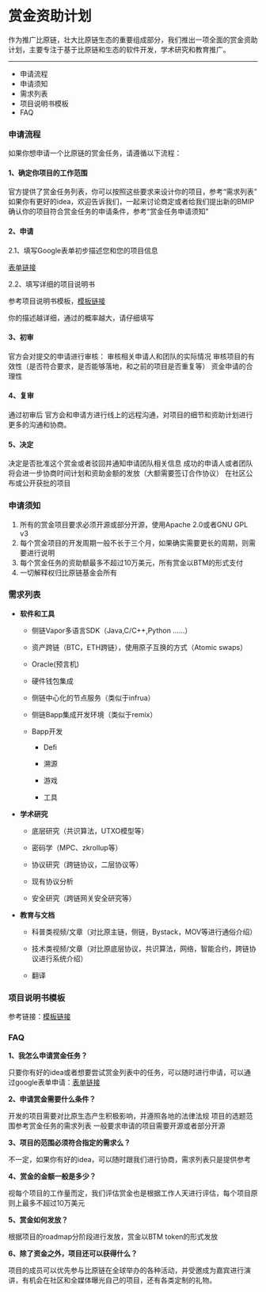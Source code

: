 # 赏金资助计划
作为推广比原链，壮大比原链生态的重要组成部分，我们推出一项全面的赏金资助计划，主要专注于基于比原链和生态的软件开发，学术研究和教育推广。

------

- 申请流程
- 申请须知
- 需求列表
- 项目说明书模板
- FAQ

### 申请流程

如果你想申请一个比原链的赏金任务，请遵循以下流程：

#### 1、确定你项目的工作范围

官方提供了赏金任务列表，你可以按照这些要求来设计你的项目，参考“需求列表”
如果你有更好的idea，欢迎告诉我们，一起来讨论商定或者给我们提出新的BMIP
确认你的项目符合赏金任务的申请条件，参考“赏金任务申请须知”

#### 2、申请

2.1、填写Google表单初步描述您和您的项目信息

[表单链接](http://bytomgrant.mikecrm.com/1PBhAyH)

2.2、填写详细的项目说明书

参考项目说明书模板，[模板链接](https://github.com/Bytom/Bytom-Grant/blob/master/template.md)

你的描述越详细，通过的概率越大，请仔细填写

#### 3、初审

官方会对提交的申请进行审核：
审核相关申请人和团队的实际情况
审核项目的有效性（是否符合要求，是否能够落地，和之前的项目是否重复等）
资金申请的合理性

#### 4、复审

通过初审后
官方会和申请方进行线上的远程沟通，对项目的细节和资助计划进行更多的沟通和协商。

#### 5、决定

决定是否批准这个赏金或者驳回并通知申请团队相关信息
成功的申请人或者团队将会进一步协商时间计划和资助金额的发放（大额需要签订合作协议）
在社区公布或公开获批的项目



###  申请须知

1. 所有的赏金项目要求必须开源或部分开源，使用Apache 2.0或者GNU GPL v3
2. 每个赏金项目的开发周期一般不长于三个月，如果确实需要更长的周期，则需要进行说明
3. 每个赏金任务的资助额最多不超过10万美元，所有赏金以BTM的形式支付
4. 一切解释权归比原链基金会所有



### 需求列表

- **软件和工具**

  * 侧链Vapor多语言SDK（Java,C/C++,Python ......）

  * 资产跨链（BTC，ETH跨链），使用原子互换的方式（Atomic swaps）

  * Oracle(预言机)

  * 硬件钱包集成

  * 侧链中心化的节点服务（类似于infrua）

  * 侧链Bapp集成开发环境（类似于remix）

  * Bapp开发

    * Defi

    * 溯源

    * 游戏

    * 工具

- **学术研究**

  * 底层研究（共识算法，UTXO模型等）

  * 密码学（MPC、zkrollup等）

  * 协议研究（跨链协议，二层协议等）

  * 现有协议分析

  * 安全研究（跨链网关安全研究等）

- **教育与文档**

  * 科普类视频/文章（对比原主链，侧链，Bystack，MOV等进行通俗介绍）

  * 技术类视频/文章（对比原底层协议，共识算法，网络，智能合约，跨链协议进行系统介绍）

  * 翻译 



### 项目说明书模板



参考链接：[模板链接](https://github.com/Bytom/Bytom-Grant/blob/master/template.md)



### FAQ

**1、我怎么申请赏金任务？**

只要你有好的idea或者想要尝试赏金列表中的任务，可以随时进行申请，可以通过google表单申请：[表单链接](http://bytomgrant.mikecrm.com/1PBhAyH)

**2、申请赏金需要什么条件？**

开发的项目需要对比原生态产生积极影响，并遵照各地的法律法规
项目的选题范围参考赏金任务的需求列表
一般要求申请的项目需要开源或者部分开源

**3、项目的范围必须符合指定的需求么？**

不一定，如果你有好的idea，可以随时跟我们进行协商，需求列表只是提供参考

**4、赏金的金额一般是多少？**

视每个项目的工作量而定，我们评估赏金也是根据工作人天进行评估，每个项目原则上最多不超过10万美元

**5、赏金如何发放？**

根据项目的roadmap分阶段进行发放，赏金以BTM token的形式发放

**6、除了资金之外，项目还可以获得什么？**

项目的成员可以优先参与比原链在全球举办的各种活动，并受邀成为嘉宾进行演讲，有机会在社区和全媒体曝光自己的项目，还有各类定制的礼物。